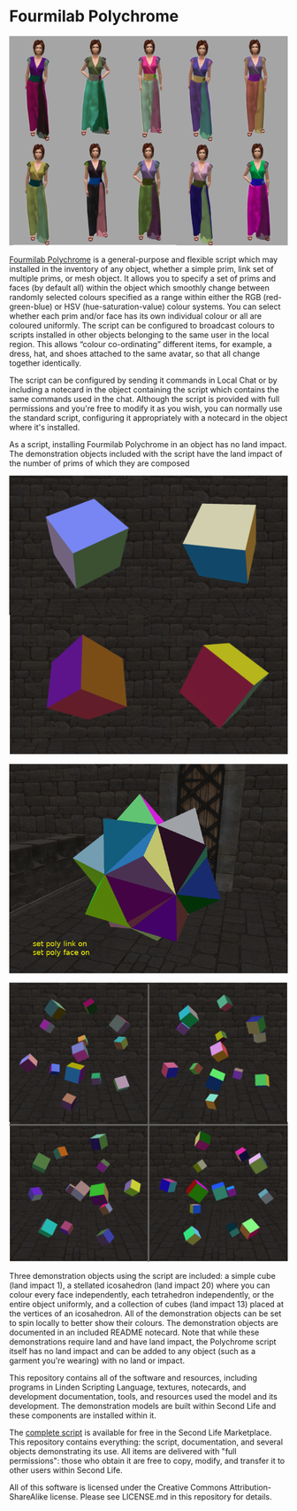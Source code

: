 # Fourmilab Polychrome

![Fourmilab Polychrome](marketplace/images/Polychrome_1.png)

[Fourmilab Polychrome](https://marketplace.secondlife.com/p/Fourmilab-Polychrome/19007755)
is a general-purpose and flexible script which may installed in the inventory of any object, whether a simple prim, link set of multiple prims, or mesh object.  It allows you to specify a set of prims and faces (by default all) within the object which smoothly change between randomly selected colours specified as a range within either the RGB (red-green-blue) or HSV (hue-saturation-value) colour systems.  You can select whether each prim and/or face has its own individual colour or all are coloured uniformly.  The script can be configured to broadcast colours to scripts installed in other objects belonging to the same user in the local region.  This allows “colour co-ordinating” different items, for example, a dress, hat, and shoes attached to the same avatar, so that all change together identically.

The script can be configured by sending it commands in Local Chat or by including a notecard in the object containing the script which contains the same commands used in the chat.  Although the script is provided with full permissions and you're free to modify it as you wish, you can normally use the standard script, configuring it appropriately with a notecard in the object where it's installed.

As a script, installing Fourmilab Polychrome in an object has no land impact.  The demonstration objects included with the script have the land impact of the number of prims of which they are composed

![Fourmilab Polychrome](marketplace/images/Polychrome_6.png)

![Fourmilab Polychrome](marketplace/images/Polychrome_3.png)

![Fourmilab Polychrome](marketplace/images/Polychrome_7.png)

Three demonstration objects using the script are included: a simple cube (land impact 1), a stellated icosahedron (land impact 20) where you can colour every face independently, each tetrahedron independently, or the entire object uniformly, and a collection of cubes (land impact 13) placed at the vertices of an icosahedron. All of the demonstration objects can be set to spin locally to better show their colours. The demonstration objects are documented in an included README notecard. Note that while these demonstrations require land and have land impact, the Polychrome script itself has no land impact and can be added to any object (such as a garment you're wearing) with no land or impact.

This repository contains all of the software and resources,
including programs in Linden Scripting Language, textures,
notecards, and development documentation, tools, and resources
used the model and its development.  The demonstration models are built
within Second Life and these components are installed within it.

The
[complete script](https://marketplace.secondlife.com/p/Fourmilab-Polychrome/19007755)
is available for free in the Second Life Marketplace.  This repository 
contains everything: the script, documentation, and several objects 
demonstrating its use.  All items are delivered with "full 
permissions": those who obtain it are free to copy, modify, and 
transfer it to other users within Second Life.

All of this software is licensed under the Creative Commons
Attribution-ShareAlike license.  Please see LICENSE.md in this
repository for details.
